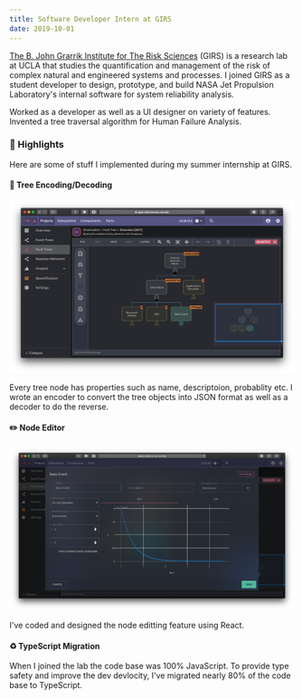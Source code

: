 ```yaml
---
title: Software Developer Intern at GIRS
date: 2019-10-01
---
```


[The B. John Grarrik Institute for The Risk Sciences](https://www.risksciences.ucla.edu/) (GIRS) is a research lab at UCLA that studies the quantification and management of the risk of complex natural and engineered systems and processes. I joined GIRS as a student developer to design, prototype, and build NASA Jet Propulsion Laboratory's internal software for system reliability analysis.

Worked as a developer as well as a UI designer on variety of features. Invented a tree traversal algorithm for Human Failure Analysis.

### 🌟 Highlights

Here are some of stuff I implemented during my summer internship at GIRS.

#### 🌲 Tree Encoding/Decoding

![tree](./risksciences-tree.png)

Every tree node has properties such as name, descriptoion, probablity etc. I wrote an encoder to convert the tree objects into JSON format as well as a decoder to do the reverse.

#### ✏️ Node Editor

![editor](./risksciences-editor.png)

I've coded and designed the node editting feature using React.

#### ♻️ TypeScript Migration

When I joined the lab the code base was 100% JavaScript. To provide type safety and improve the dev devlocity, I've migrated nearly 80% of the code base to TypeScript.